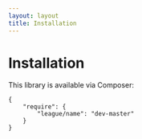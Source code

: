 ```yaml
---
layout: layout
title: Installation
---
```


Installation
============

This library is available via Composer:

~~~.language-javascript
{
    "require": {
        "league/name": "dev-master"
    }
}
~~~